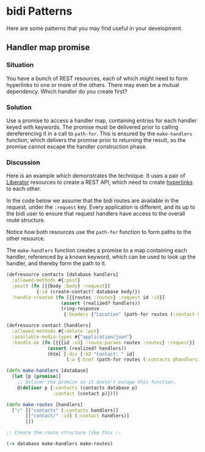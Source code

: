 # bidi Patterns

Here are some patterns that you may find useful in your development.

## Handler map promise

### Situation

You have a bunch of REST resources, each of which might need to form
hyperlinks to one or more of the others. There may even be a mutual
dependency. Which handler do you create first?

### Solution

Use a promise to access a handler map, containing entries for each
handler keyed with keywords. The promise must be delivered prior to
calling dereferencing it in a call to `path-for`. This is ensured by the
`make-handlers` function, which delivers the promise prior to returning
the result, so the promise cannot escape the handler construction phase.

### Discussion

Here is an example which demonstrates the technique. It uses a pair of
[Liberator](http://clojure-liberator.github.io/liberator/) resources to
create a REST API, which need to create
[hyperlinks](http://en.wikipedia.org/wiki/HATEOAS) to each other.

In the code below we assume that the bidi routes are available in the
request, under the `:request` key. Every application is different, and its
up to the bidi user to ensure that request handlers have access to the
overall route structure.

Notice how both resources use the `path-for` function to form paths to
the other resource.

The `make-handlers` function creates a promise to a map containing each
handler, referenced by a known keyword, which can be used to look up the
handler, and thereby form the path to it.

```clojure
(defresource contacts [database handlers]
  :allowed-methods #{:post}
  :post! (fn [{{body :body} :request}]
           {:id (create-contact! database body)})
  :handle-created (fn [{{routes :routes} :request id :id}]
                    (assert (realized? handlers))
                    (ring-response
                     {:headers {"Location" (path-for routes (:contact @handlers) :id id)}})))

(defresource contact [handlers]
  :allowed-methods #{:delete :put}
  :available-media-types #{"application/json"}
  :handle-ok (fn [{{{id :id} :route-params routes :routes} :request}]
               (assert (realized? handlers))
               (html [:div [:h2 "Contact: " id]
                      [:a {:href (path-for routes (:contacts @handlers))} "Index"]])))

(defn make-handlers [database]
  (let [p (promise)]
    ;; Deliver the promise so it doesn't escape this function.
    @(deliver p {:contacts (contacts database p)
                 :contact (contact p)})))

(defn make-routes [handlers]
  ["/" [["contacts" (:contacts handlers)]
       [["contact/" :id] (:contact handlers)]
       ]])

;; Create the route structure like this :-

(-> database make-handlers make-routes)

```
